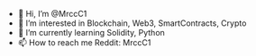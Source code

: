 - 👋 Hi, I’m @MrccC1
- 👀 I’m interested in Blockchain, Web3, SmartContracts, Crypto
- 🌱 I’m currently learning Solidity, Python
- 📫 How to reach me Reddit: MrccC1

<!---
MrccC1/MrccC1 is a ✨ special ✨ repository because its `README.md` (this file) appears on your GitHub profile.
You can click the Preview link to take a look at your changes.
--->
